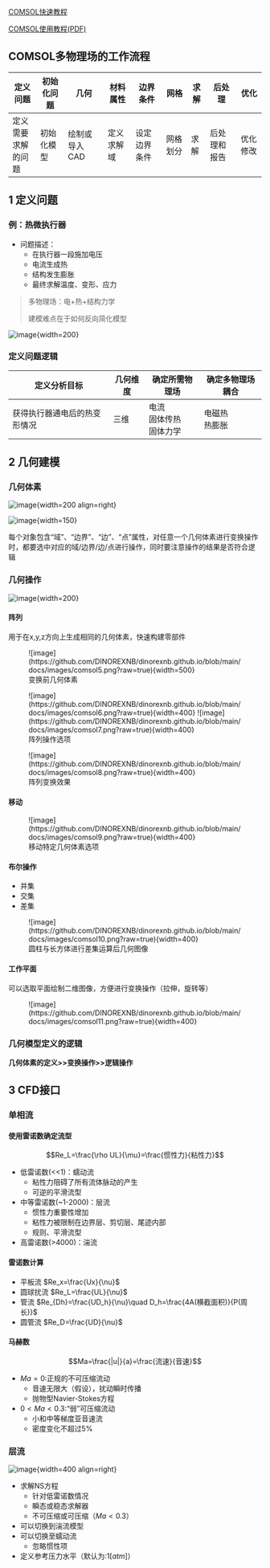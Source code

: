 [COMSOL快速教程](https://cn.comsol.com/video/basics-comsol-multiphysics-18-minutes)

[COMSOL使用教程(PDF)](https://cdn.comsol.com/translated-documentation/cn/5.3/COMSOLMultiphysics%E7%AE%80%E4%BB%8B.pdf)

## COMSOL多物理场的工作流程

|定义问题|初始化问题|几何|材料属性|边界条件|网格|求解|后处理|优化|
|-|-|-|-|-|-|-|-|-|
|定义需要<br>求解的问题|初始化模型|绘制或导入CAD|定义求解域|设定边界条件|网格划分|求解|后处理和报告|优化修改|

## 1 定义问题

### 例：热微执行器

- 问题描述：
    - 在执行器一段施加电压
    - 电流生成热
    - 结构发生膨胀
    - 最终求解温度、变形、应力

> 多物理场：电+热+结构力学
>
> 建模难点在于如何反向简化模型

![image](https://github.com/DINOREXNB/dinorexnb.github.io/blob/main/docs/images/comsol1.png?raw=true){width=200}

### 定义问题逻辑

|定义分析目标|几何维度|确定所需物理场|确定多物理场耦合|
|-|-|-|-|
|获得执行器通电后的热变形情况|三维|电流<br>固体传热<br>固体力学|电磁热<br>热膨胀|

## 2 几何建模

### 几何体素

![image](https://github.com/DINOREXNB/dinorexnb.github.io/blob/main/docs/images/comsol2.png?raw=true){width=200 align=right}

![image](https://github.com/DINOREXNB/dinorexnb.github.io/blob/main/docs/images/comsol3.png?raw=true){width=150}

每个对象包含“域”、“边界”、“边”、“点”属性，对任意一个几何体素进行变换操作时，都要选中对应的域/边界/边/点进行操作，同时要注意操作的结果是否符合逻辑

### 几何操作

![image](https://github.com/DINOREXNB/dinorexnb.github.io/blob/main/docs/images/comsol4.png?raw=true){width=200}

#### 阵列

用于在x,y,z方向上生成相同的几何体素，快速构建零部件

<figure markdown>
![image](https://github.com/DINOREXNB/dinorexnb.github.io/blob/main/docs/images/comsol5.png?raw=true){width=500}
<figcaption>变换前几何体素</figcaption>
</figure>

<figure markdown>
![image](https://github.com/DINOREXNB/dinorexnb.github.io/blob/main/docs/images/comsol6.png?raw=true){width=400}
![image](https://github.com/DINOREXNB/dinorexnb.github.io/blob/main/docs/images/comsol7.png?raw=true){width=400}
<figcaption>阵列操作选项</figcaption>
</figure>

<figure markdown>
![image](https://github.com/DINOREXNB/dinorexnb.github.io/blob/main/docs/images/comsol8.png?raw=true){width=400}
<figcaption>阵列变换效果</figcaption>
</figure>

#### 移动

<figure markdown>
![image](https://github.com/DINOREXNB/dinorexnb.github.io/blob/main/docs/images/comsol9.png?raw=true){width=400}
<figcaption>移动特定几何体素选项</figcaption>
</figure>

#### 布尔操作

- 并集
- 交集
- 差集

<figure markdown>
![image](https://github.com/DINOREXNB/dinorexnb.github.io/blob/main/docs/images/comsol10.png?raw=true){width=400}
<figcaption>圆柱与长方体进行差集运算后几何图像</figcaption>
</figure>

#### 工作平面

可以选取平面绘制二维图像，方便进行变换操作（拉伸，旋转等）

<figure markdown>
![image](https://github.com/DINOREXNB/dinorexnb.github.io/blob/main/docs/images/comsol11.png?raw=true){width=400}
</figure>

### 几何模型定义的逻辑

**几何体素的定义>>变换操作>>逻辑操作**

## 3 CFD接口

### 单相流

#### 使用雷诺数确定流型

$$Re_L=\frac{\rho UL}{\mu}=\frac{惯性力}{粘性力}$$

- 低雷诺数(<<1)：蠕动流
    - 粘性力阻碍了所有流体脉动的产生
    - 可逆的平滑流型
- 中等雷诺数(~1-2000)：层流
    - 惯性力重要性增加
    - 粘性力被限制在边界层、剪切层、尾迹内部
    - 规则、平滑流型
- 高雷诺数(>4000)：湍流

#### 雷诺数计算

- 平板流 $Re_x=\frac{Ux}{\nu}$
- 圆球扰流 $Re_L=\frac{UL}{\nu}$
- 管流 $Re_{Dh}=\frac{UD_h}{\nu}\quad D_h=\frac{4A(横截面积)}{P(周长)}$
- 圆管流 $Re_D=\frac{UD}{\nu}$

#### 马赫数

$$Ma=\frac{|u|}{a}=\frac{流速}{音速}$$

- $Ma=0$:正规的不可压缩流动
    - 音速无限大（假设），扰动瞬时传播
    - 抛物型Navier-Stokes方程
- $0<Ma<0.3$:“弱”可压缩流动
    - 小和中等梯度亚音速流
    - 密度变化不超过5%

### 层流

![image](https://github.com/DINOREXNB/dinorexnb.github.io/blob/main/docs/images/comsol12.png?raw=true){width=400 align=right}

- 求解NS方程
    - 针对低雷诺数情况
    - 瞬态或稳态求解器
    - 不可压缩或可压缩（$Ma<0.3$）
- 可以切换到湍流模型
- 可以切换至蠕动流
    - 忽略惯性项
- 定义参考压力水平（默认为:$1[atm]$）

